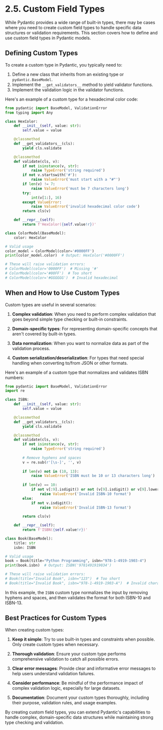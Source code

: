 # 2.5. Custom Field Types

While Pydantic provides a wide range of built-in types, there may be cases where you need to create custom field types to handle specific data structures or validation requirements. This section covers how to define and use custom field types in Pydantic models.

## Defining Custom Types

To create a custom type in Pydantic, you typically need to:

1. Define a new class that inherits from an existing type or `pydantic.BaseModel`.
2. Implement the `__get_validators__` method to yield validator functions.
3. Implement the validation logic in the validator functions.

Here's an example of a custom type for a hexadecimal color code:

```python
from pydantic import BaseModel, ValidationError
from typing import Any

class HexColor:
    def __init__(self, value: str):
        self.value = value

    @classmethod
    def __get_validators__(cls):
        yield cls.validate

    @classmethod
    def validate(cls, v):
        if not isinstance(v, str):
            raise TypeError('string required')
        if not v.startswith('#'):
            raise ValueError('must start with a "#"')
        if len(v) != 7:
            raise ValueError('must be 7 characters long')
        try:
            int(v[1:], 16)
        except ValueError:
            raise ValueError('invalid hexadecimal color code')
        return cls(v)

    def __repr__(self):
        return f'HexColor({self.value!r})'

class ColorModel(BaseModel):
    color: HexColor

# Valid usage
color_model = ColorModel(color='#0000FF')
print(color_model.color)  # Output: HexColor('#0000FF')

# These will raise validation errors:
# ColorModel(color='0000FF')  # Missing '#'
# ColorModel(color='#00FF')  # Too short
# ColorModel(color='#GGGGGG')  # Invalid hexadecimal
```

## When and How to Use Custom Types

Custom types are useful in several scenarios:

1. **Complex validation**: When you need to perform complex validation that goes beyond simple type checking or built-in constraints.

2. **Domain-specific types**: For representing domain-specific concepts that aren't covered by built-in types.

3. **Data normalization**: When you want to normalize data as part of the validation process.

4. **Custom serialization/deserialization**: For types that need special handling when converting to/from JSON or other formats.

Here's an example of a custom type that normalizes and validates ISBN numbers:

```python
from pydantic import BaseModel, ValidationError
import re

class ISBN:
    def __init__(self, value: str):
        self.value = value

    @classmethod
    def __get_validators__(cls):
        yield cls.validate

    @classmethod
    def validate(cls, v):
        if not isinstance(v, str):
            raise TypeError('string required')
        
        # Remove hyphens and spaces
        v = re.sub(r'[\s-]', '', v)
        
        if len(v) not in (10, 13):
            raise ValueError('ISBN must be 10 or 13 characters long')
        
        if len(v) == 10:
            if not v[:9].isdigit() or not (v[9].isdigit() or v[9].lower() == 'x'):
                raise ValueError('Invalid ISBN-10 format')
        else:
            if not v.isdigit():
                raise ValueError('Invalid ISBN-13 format')
        
        return cls(v)

    def __repr__(self):
        return f'ISBN({self.value!r})'

class Book(BaseModel):
    title: str
    isbn: ISBN

# Valid usage
book = Book(title="Python Programming", isbn="978-1-4919-1903-4")
print(book.isbn)  # Output: ISBN('9781491919034')

# These will raise validation errors:
# Book(title="Invalid Book", isbn="123")  # Too short
# Book(title="Invalid Book", isbn="978-1-4919-1903-A")  # Invalid character
```

In this example, the `ISBN` custom type normalizes the input by removing hyphens and spaces, and then validates the format for both ISBN-10 and ISBN-13.

## Best Practices for Custom Types

When creating custom types:

1. **Keep it simple**: Try to use built-in types and constraints when possible. Only create custom types when necessary.

2. **Thorough validation**: Ensure your custom type performs comprehensive validation to catch all possible errors.

3. **Clear error messages**: Provide clear and informative error messages to help users understand validation failures.

4. **Consider performance**: Be mindful of the performance impact of complex validation logic, especially for large datasets.

5. **Documentation**: Document your custom types thoroughly, including their purpose, validation rules, and usage examples.

By creating custom field types, you can extend Pydantic's capabilities to handle complex, domain-specific data structures while maintaining strong type checking and validation.